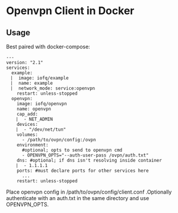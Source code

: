 # Openvpn Client in Docker

## Usage

Best paired with docker-compose:

```
---
version: "2.1"
services:
  example:
  ⎸ image: iofq/example
  ⎸ name: example
  ⎸ network_mode: service:openvpn
    restart: unless-stopped
  openvpn:
    image: iofq/openvpn
    name: openvpn
    cap_add:
    ⎸ - NET_ADMIN
    devices:
    ⎸ - "/dev/net/tun"
    volumes:
      - /path/to/ovpn/config:/ovpn
    environment: 
      #optional; opts to send to openvpn cmd
      - OPENVPN_OPTS="--auth-user-pass /ovpn/auth.txt"
    dns: #optional; if dns isn't resolving inside container
    ⎸ - 1.1.1.1
    ports: #must declare ports for other services here
      ...
    restart: unless-stopped
```

Place openvpn config in /path/to/ovpn/config/client.conf .Optionally authenticate with an auth.txt in the same directory and use OPENVPN_OPTS.
